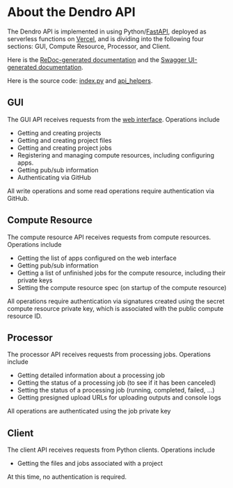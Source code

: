 # About the Dendro API

The Dendro API is implemented in using Python/[FastAPI](https://fastapi.tiangolo.com/), deployed as serverless functions on [Vercel](https://vercel.com/about), and is dividing into the following four sections: GUI, Compute Resource, Processor, and Client.

Here is the [ReDoc-generated documentation](https://dendro.vercel.app/redoc) and the [Swagger UI-generated documentation](https://dendro.vercel.app/docs).

Here is the source code: [index.py](../api/index.py) and [api_helpers](../python/dendro/api_helpers).


## GUI

The GUI API receives requests from the [web interface](https://dendro.vercel.app). Operations include

* Getting and creating projects
* Getting and creating project files
* Getting and creating project jobs
* Registering and managing compute resources, including configuring apps.
* Getting pub/sub information
* Authenticating via GitHub

All write operations and some read operations require authentication via GitHub.

## Compute Resource

The compute resource API receives requests from compute resources. Operations include

* Getting the list of apps configured on the web interface
* Getting pub/sub information
* Getting a list of unfinished jobs for the compute resource, including their private keys
* Setting the compute resource spec (on startup of the compute resource)

All operations require authentication via signatures created using the secret compute resource private key, which is associated with the public compute resource ID.

## Processor

The processor API receives requests from processing jobs. Operations include

* Getting detailed information about a processing job
* Getting the status of a processing job (to see if it has been canceled)
* Setting the status of a processing job (running, completed, failed, ...)
* Getting presigned upload URLs for uploading outputs and console logs

All operations are authenticated using the job private key

## Client

The client API receives requests from Python clients. Operations include

* Getting the files and jobs associated with a project

At this time, no authentication is required.
